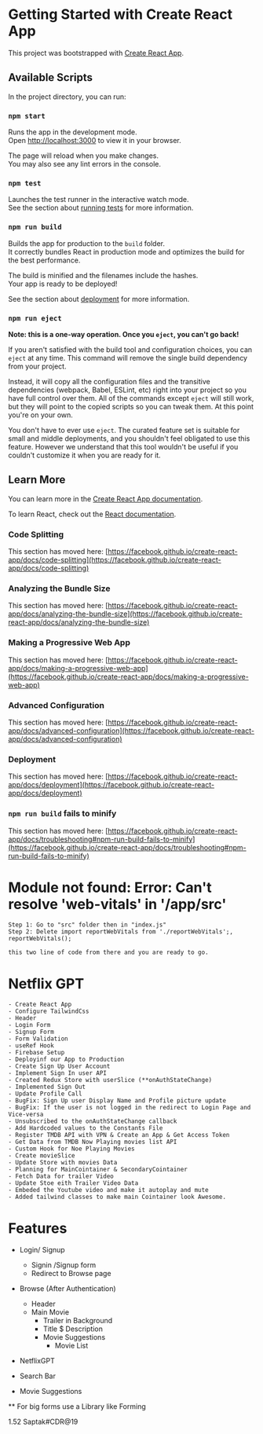 # Getting Started with Create React App

This project was bootstrapped with [Create React App](https://github.com/facebook/create-react-app).

## Available Scripts

In the project directory, you can run:

### `npm start`

Runs the app in the development mode.\
Open [http://localhost:3000](http://localhost:3000) to view it in your browser.

The page will reload when you make changes.\
You may also see any lint errors in the console.

### `npm test`

Launches the test runner in the interactive watch mode.\
See the section about [running tests](https://facebook.github.io/create-react-app/docs/running-tests) for more information.

### `npm run build`

Builds the app for production to the `build` folder.\
It correctly bundles React in production mode and optimizes the build for the best performance.

The build is minified and the filenames include the hashes.\
Your app is ready to be deployed!

See the section about [deployment](https://facebook.github.io/create-react-app/docs/deployment) for more information.

### `npm run eject`

**Note: this is a one-way operation. Once you `eject`, you can't go back!**

If you aren't satisfied with the build tool and configuration choices, you can `eject` at any time. This command will remove the single build dependency from your project.

Instead, it will copy all the configuration files and the transitive dependencies (webpack, Babel, ESLint, etc) right into your project so you have full control over them. All of the commands except `eject` will still work, but they will point to the copied scripts so you can tweak them. At this point you're on your own.

You don't have to ever use `eject`. The curated feature set is suitable for small and middle deployments, and you shouldn't feel obligated to use this feature. However we understand that this tool wouldn't be useful if you couldn't customize it when you are ready for it.

## Learn More

You can learn more in the [Create React App documentation](https://facebook.github.io/create-react-app/docs/getting-started).

To learn React, check out the [React documentation](https://reactjs.org/).

### Code Splitting

This section has moved here: [https://facebook.github.io/create-react-app/docs/code-splitting](https://facebook.github.io/create-react-app/docs/code-splitting)

### Analyzing the Bundle Size

This section has moved here: [https://facebook.github.io/create-react-app/docs/analyzing-the-bundle-size](https://facebook.github.io/create-react-app/docs/analyzing-the-bundle-size)

### Making a Progressive Web App

This section has moved here: [https://facebook.github.io/create-react-app/docs/making-a-progressive-web-app](https://facebook.github.io/create-react-app/docs/making-a-progressive-web-app)

### Advanced Configuration

This section has moved here: [https://facebook.github.io/create-react-app/docs/advanced-configuration](https://facebook.github.io/create-react-app/docs/advanced-configuration)

### Deployment

This section has moved here: [https://facebook.github.io/create-react-app/docs/deployment](https://facebook.github.io/create-react-app/docs/deployment)

### `npm run build` fails to minify

This section has moved here: [https://facebook.github.io/create-react-app/docs/troubleshooting#npm-run-build-fails-to-minify](https://facebook.github.io/create-react-app/docs/troubleshooting#npm-run-build-fails-to-minify)

# Module not found: Error: Can't resolve 'web-vitals' in '/app/src'
    Step 1: Go to "src" folder then in "index.js"
    Step 2: Delete import reportWebVitals from './reportWebVitals';, reportWebVitals(); 

    this two line of code from there and you are ready to go.

# Netflix GPT
    - Create React App
    - Configure TailwindCss
    - Header
    - Login Form
    - Signup Form
    - Form Validation
    - useRef Hook
    - Firebase Setup
    - Deployinf our App to Production
    - Create Sign Up User Account
    - Implement Sign In user API
    - Created Redux Store with userSlice (**onAuthStateChange)
    - Implemented Sign Out
    - Update Profile Call
    - BugFix: Sign Up user Display Name and Profile picture update
    - BugFix: If the user is not logged in the redirect to Login Page and Vice-versa
    - Unsubscribed to the onAuthStateChange callback
    - Add Hardcoded values to the Constants File
    - Register TMDB API with VPN & Create an App & Get Access Token
    - Get Data from TMDB Now Playing movies list API
    - Custom Hook for Noe Playing Movies
    - Create movieSlice
    - Update Store with movies Data
    - Planning for MainCointainer & SecondaryCointainer
    - Fetch Data for trailer Video
    - Update Stoe eith Trailer Video Data
    - Embeded the Youtube video and make it autoplay and mute
    - Added tailwind classes to make main Cointainer look Awesome.


# Features
 - Login/ Signup
   - Signin /Signup form
   - Redirect to Browse page
 - Browse (After Authentication)
   - Header
   - Main Movie
     - Trailer in Background
     - Title $ Description
     - Movie Suggestions
       - Movie List
 
 - NetflixGPT
  - Search Bar
  - Movie Suggestions 

  ** For big forms use a Library like Forming


  1.52
  Saptak#CDR@19


